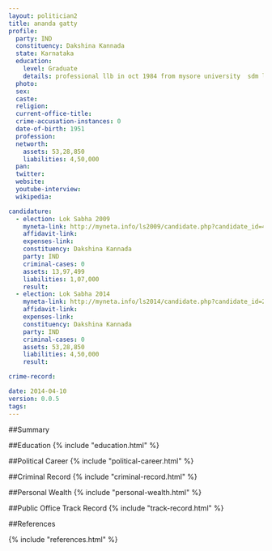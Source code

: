 ```yaml
---
layout: politician2
title: ananda gatty
profile: 
  party: IND
  constituency: Dakshina Kannada
  state: Karnataka
  education: 
    level: Graduate
    details: professional llb in oct 1984 from mysore university  sdm law college mangalore
  photo: 
  sex: 
  caste: 
  religion: 
  current-office-title: 
  crime-accusation-instances: 0
  date-of-birth: 1951
  profession: 
  networth: 
    assets: 53,28,850
    liabilities: 4,50,000
  pan: 
  twitter: 
  website: 
  youtube-interview: 
  wikipedia: 

candidature: 
  - election: Lok Sabha 2009
    myneta-link: http://myneta.info/ls2009/candidate.php?candidate_id=4631
    affidavit-link: 
    expenses-link: 
    constituency: Dakshina Kannada 
    party: IND
    criminal-cases: 0
    assets: 13,97,499
    liabilities: 1,07,000
    result:  
  - election: Lok Sabha 2014
    myneta-link: http://myneta.info/ls2014/candidate.php?candidate_id=2602
    affidavit-link: 
    expenses-link: 
    constituency: Dakshina Kannada 
    party: IND
    criminal-cases: 0
    assets: 53,28,850
    liabilities: 4,50,000
    result:  

crime-record: 

date: 2014-04-10
version: 0.0.5
tags: 
---
```


##Summary


##Education
{% include "education.html" %}


##Political Career
{% include "political-career.html" %}


##Criminal Record
{% include "criminal-record.html" %}


##Personal Wealth
{% include "personal-wealth.html" %}


##Public Office Track Record
{% include "track-record.html" %}


##References


{% include "references.html" %}
